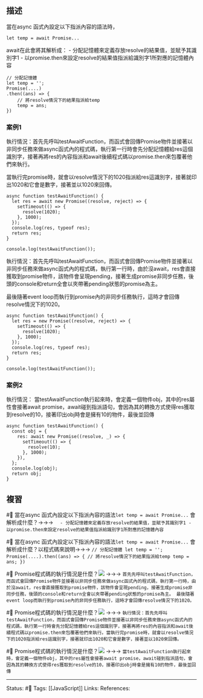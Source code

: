 ## 描述




當在async 函式內設定以下指派內容的語法時，
```
let temp = await Promise...
```

await在此會將其解析成：
	- 分配記憶體來定義存放resolve的結果值，並賦予其識別字1
	- 以promise.then來設定resolve的結果值指派給識別字1所對應的記憶體內容
```
// 分配記憶體
let temp = '';
Promise(....)
.then((ans) => {
	// 將resolve情況下的結果指派給temp
	temp = ans;
})
```


### 案例1

執行情況：首先先呼叫testAwaitFunction，而函式會回傳Promise物件並接著以非同步任務來做async函式內的程式碼，執行第一行時會先分配記憶體給res這個識別字，接著再將res的內容指派和await後續程式碼以promise.then來包覆著他們來執行。

當執行完promise時，就會以resolve情況下的1020指派給res這識別字，接著就印出1020和它會是數字，接著並以1020來回傳。
```
async function testAwaitFunction() {
  let res = await new Promise((resolve, reject) => {
    setTimeout(() => {
      resolve(1020);
    }, 1000);
  });
  console.log(res, typeof res);
  return res;
}

console.log(testAwaitFunction());
```

執行情況：首先先呼叫testAwaitFunction，而函式會回傳Promise物件並接著以非同步任務來做async函式內的程式碼，執行第一行時，由於沒await，res會直接獲取到promise物件，該物件會呈現pending，接著生成promise非同步任務，後頭的console和return全會以夾帶著pending狀態的promise為主。

最後隨著event loop而執行到promise內的非同步任務執行，這時才會回傳resolve情況下的1020。

```
async function testAwaitFunction() {
  let res = new Promise((resolve, reject) => {
    setTimeout(() => {
      resolve(1020);
    }, 1000);
  });
  console.log(res, typeof res);
  return res;
}

console.log(testAwaitFunction());
```


### 案例2


執行情況：
當testAwaitFunction執行起來時，會定義一個物件obj，其中的res屬性會接著await promise，await碰到指派語句，會因為其的轉換方式使得res獲取到resolve的10，接著印出obj時會是擁有10的物件，最後並回傳
```
async function testAwaitFunction() {
  const obj = {
    res: await new Promise((resolve, _) => {
      setTimeout(() => {
        resolve(10);
      }, 1000);
    }),
  };
  console.log(obj);
  return obj;
}
```

## 複習

#🧠 當在async 函式內設定以下指派內容的語法`let temp = await Promise...` 會解析成什麼？->->-> `	- 分配記憶體來定義存放resolve的結果值，並賦予其識別字1 - 以promise.then來設定resolve的結果值指派給識別字1所對應的記憶體內容`
<!--SR:!2023-09-08,163,250-->

#🧠 當在async 函式內設定以下指派內容的語法`let temp = await Promise...` 會解析成什麼？以程式碼來說明->->-> `// 分配記憶體 let temp = ''; Promise(....).then((ans) => { // 將resolve情況下的結果指派給temp temp = ans; })`
<!--SR:!2023-10-12,185,250-->


#🧠 Promise程式碼的執行情況是什麼？![](https://res.cloudinary.com/dqfxgtyoi/image/upload/v1671465407/blog/javascript/promise/await/await-with-assignment-statement-example2_ee2qxh.png) ->->-> `首先先呼叫testAwaitFunction，而函式會回傳Promise物件並接著以非同步任務來做async函式內的程式碼，執行第一行時，由於沒await，res會直接獲取到promise物件，該物件會呈現pending，接著生成promise非同步任務，後頭的console和return全會以夾帶著pending狀態的promise為主。 最後隨著event loop而執行到promise內的非同步任務執行，這時才會回傳resolve情況下的1020。`
<!--SR:!2023-05-07,82,250-->

#🧠 Promise程式碼的執行情況是什麼？![](https://res.cloudinary.com/dqfxgtyoi/image/upload/v1671465407/blog/javascript/promise/await/await-with-assignment-statement-example1_apykcx.png) ->->-> `執行情況：首先先呼叫testAwaitFunction，而函式會回傳Promise物件並接著以非同步任務來做async函式內的程式碼，執行第一行時會先分配記憶體給res這個識別字，接著再將res的內容指派和await後續程式碼以promise.then來包覆著他們來執行。當執行完promise時，就會以resolve情況下的1020指派給res這識別字，接著就印出1020和它會是數字，接著並以1020來回傳。`
<!--SR:!2023-08-12,142,250-->

#🧠 Promise程式碼的執行情況是什麼？![](https://res.cloudinary.com/dqfxgtyoi/image/upload/v1671465407/blog/javascript/promise/await/await-with-assignment-statement-example3_rqdy8j.png) ->->-> `當testAwaitFunction執行起來時，會定義一個物件obj，其中的res屬性會接著await promise，await碰到指派語句，會因為其的轉換方式使得res獲取到resolve的10，接著印出obj時會是擁有10的物件，最後並回傳`
<!--SR:!2023-04-13,74,250-->




---
Status: #🌱 
Tags:
[[JavaScript]]
Links:
References:
